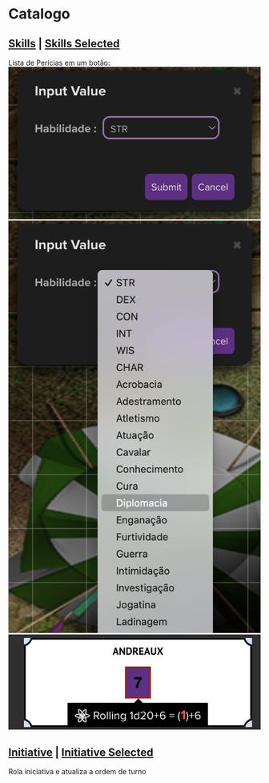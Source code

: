 # Catalogo

## [Skills](./skills) | [Skills Selected](./skills-selected)

Lista de Perícias em um botão:
![img1](./assets/skills1.png)![img2](./assets/skills2.png)![img3](./assets/skills3.png)

## [Initiative](./initiative) | [Initiative Selected](./initiative-selected)

Rola iniciativa e atualiza a ordem de turno

